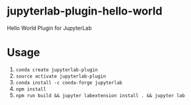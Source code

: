 # jupyterlab-plugin-hello-world
Hello World Plugin for JupyterLab

# Usage
1. `conda create jupyterlab-plugin`
2. `source activate jupyterlab-plugin`
3. `conda install -c conda-forge jupyterlab`
1. `npm install`
2. `npm run build && jupyter labextension install . && jupyter lab`
